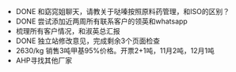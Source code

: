- DONE 和窈窕姐聊天，请教关于哒嗪按照原料药管理，和ISO的区别？
- DONE 尝试添加近两周所有联系客户的领英和whatsapp
- 梳理所有客户情况，和淑英总汇报
- DONE 独立站修改意见，完成剩余3个页面检查
- 2630/kg 销售3吨甲基95%价格。开票2+1吨，11月2吨，12月1吨
- AHP寻找其他厂家